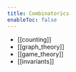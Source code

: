 ```yaml
---
title: Combinatorics
enableToc: false
---
```


- [[counting]]
- [[graph_theory]]
- [[game_theory]]
- [[invariants]]